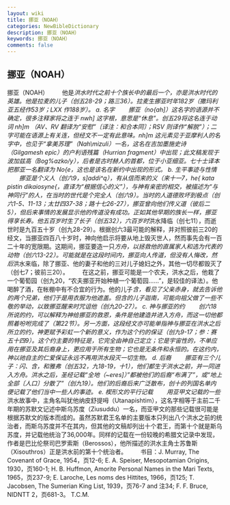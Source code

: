 ```yaml
---
layout: wiki
title: 挪亚（NOAH）
categories: NewBibleDictionary
description: 挪亚（NOAH）
keywords: 挪亚（NOAH）
comments: false
---
```


## 挪亚（NOAH）



挪亚（NOAH）
　　他是*洪水时代之前十个族长中的最后一个，亦是洪水时代的英雄。他是拉麦的儿子（创五28-29；路三36）。拉麦生挪亚时年182岁（撒玛利亚五经作53岁；LXX 作188岁）。
a. 名字
　　挪亚（no{ah]）这名字的语源并不确定，很多注释家将之连于 nwh] 这字根，意思是“休息”。创五29将这名连于动词 nh]m （AV、RV 翻译为“安慰”〔译注：和合本同〕；RSV 则译作“解脱”）；二字可能在语源上有关连，但经文不一定有此意味。nh]m 这元素见于亚摩利人的名字中，也见于“拿美苏理”（Nah\mizuli）一名，这名在吉加墨施史诗（Gilgamesh epic）的户利语残篇（Hurrian fragment）中出现；此文稿发现于波加兹高（Bog%azko/y），后者是古时赫人的首都，位于小亚细亚。七十士译本把那亚一名翻译为 No{e，这也是该名在新约中出现的形式。
b. 生平事迹与性情
　　挪亚是个义人（创六9，s]addi^q），有从信而来的义（来十一7，he{ kata pistin dikaiosyne{，直译为“根据信心的义”），与神有亲密的相交，被描述为“与神同行”的人，在当时的世代是个完全人（创六9）。当时的人道德败坏到极点（创六1-5、11-13；太廿四37-38；路十七26-27），挪亚曾向他们传义道（彼后二5），但后来事情的发展显示他的传道没有成功。正如其他早期的族长一样，挪亚得享长寿。他五百岁时生了长子（创五32），六百岁时*洪水降临（创七11），而逝世时是九百五十岁（创九28-29）。根据创六3最可能的解释，并对照彼前三20的经文，当挪亚四百八十岁时，神向他启示将要从地上毁灭世人，然而事先会有一百二十年的宽限期。这期间，挪亚要造一只*方舟，以拯救他的直属家人和选为代表的动物（创六13-22）。可能就是在这段时间内，挪亚向人传道，但没有人悔改，然后*洪水来临，除了挪亚、他的妻子和他的三对儿子媳妇之外，其他一切尽都毁灭了（创七7；彼前三20）。
　　在这之前，挪亚可能是一个农夫，洪水之后，他栽了一个葡萄园（创九20，“农夫挪亚开始种植一个葡萄园……”，是较佳的译法）。他喝醉了酒，在帐棚中有不合宜的行为。他的儿子*含，看见了父亲赤身，就去告诉他的两个兄弟，他们于是用衣服为他遮盖。但含的儿子迦南，可能向祖父做了一些不敬的举动，以致挪亚醒来时咒诅他（创九20-27）。
c. 神与挪亚的约
　　创六18所说的约，可以解释为神给挪亚的救恩，条件是他建造并进入方舟，而这一切他都照着吩咐完成了（第22节）。另一方面，这段经文亦可能单指神与挪亚在洪水之后所立的约，神更赋予彩虹一个新的意义，作为这个约的保证（创九9-17；参：赛五十四9）。这个约主要的特征是，它完全由神自己定立；它是宇宙性的，不单应用在挪亚及其后裔身上，更应用于所有生物；它也是无条件和永恒的。在这约内，神以祂自主的仁爱保证永远不再用洪水段灭一切生物。
d. 后裔
　　挪亚有三个儿子：*闪、*含，和*雅弗（创五32，九18-19，十1），他们都生于洪水之前，并一同进入方舟。洪水之后，圣经记载“全地（~eres]）”都被他们的后裔“布满了”，或“地上全部〔人口〕分散了”（创九19）。他们的后裔后来广泛散布，创十的*列国名单内便记载了他们当中一些人的事迹。
e. 楔形文的平行记载
　　用亚甲文记载的一些*洪水故事中，主角名叫犹他纳皮舒提呣（Utanapishtim），这名字相等于主前二千年期的苏默文记述中斯乌苏度（Ziusuddu）一名，而亚甲文的那些记载很可能是根据苏默文的版本而成的。虽然苏默君王名单的主要版本只列出八个洪水之前的统治者，而斯乌苏度并不在其内，但其他的文稿却列出十个君王，而第十个就是斯乌苏度，并记载他统治了36,000年。同样的记载在一份较晚的希腊文记录中发现，作者是巴比伦祭司巴罗索斯（Berossos），他所描述的洪水主角士苏鲁斯（Xisouthros）正是洪水前的第十个统治者。
　　书目：J. Murray, The Covenant of Grace, 1954，页12-6; E. A. Speiser, Mesopotamian Origins, 1930，页160-1; H. B. Huffmon, Amorite Personal Names in the Mari Texts,
1965，页237-9; E. Laroche, Les
noms des Hittites, 1966，页125; T. Jacobsen, The Sumerian
King List, 1939，页76-7 and 注34; F. F. Bruce, NIDNTT 2，页681-3。
T.C.M.




